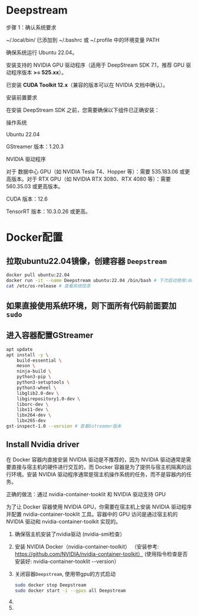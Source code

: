 # Deepstream

步骤 1：确认系统要求

 ~/.local/bin/ 已添加到 ~/.bashrc 或 ~/.profile 中的环境变量 PATH

确保系统运行 Ubuntu 22.04。

安装支持的 NVIDIA GPU 驱动程序（适用于 DeepStream SDK 7.1，推荐 GPU 驱动程序版本 **>= 525.xx**）。

已安装 **CUDA Toolkit 12.x**（兼容的版本可以在 NVIDIA 文档中确认）。

安装前置要求

在安装 DeepStream SDK 之前，您需要确保以下组件已正确安装：

操作系统

Ubuntu 22.04

GStreamer 版本：1.20.3

NVIDIA 驱动程序

对于 数据中心 GPU（如 NVIDIA Tesla T4、Hopper 等）：需要 535.183.06 或更高版本。对于 RTX GPU（如 NVIDIA RTX 3080、RTX 4080 等）：需要 560.35.03 或更高版本。

CUDA 版本：12.6

TensorRT 版本：10.3.0.26 或更高。

# Docker配置
## 拉取ubuntu22.04镜像，创建容器 `Deepstream`
```bash
docker pull ubuntu:22.04
docker run -it --name Deepstream ubuntu:22.04 /bin/bash # 下次启动使用:docker start -ai Deepstream
cat /etc/os-release # 查看系统信息
```
## 如果直接使用系统环境，则下面所有代码前面要加`sudo`
## 进入容器配置GStreamer
```bash
apt update
apt install -y \
    build-essential \
    meson \
    ninja-build \
    python3-pip \
    python3-setuptools \
    python3-wheel \
    libglib2.0-dev \
    libgirepository1.0-dev \
    liborc-dev \
    libx11-dev \
    libx264-dev \
    libx265-dev
gst-inspect-1.0 --version # 查看Gstreamer版本
```

## Install Nvidia driver
在 Docker 容器内直接安装 NVIDIA 驱动是不推荐的，因为 NVIDIA 驱动通常是需要直接与宿主机的硬件进行交互的，而 Docker 容器是为了提供与宿主机隔离的运行环境。安装 NVIDIA 驱动程序通常是宿主机操作系统的任务，而不是容器内的任务。

正确的做法：通过 nvidia-container-tooklit 和 NVIDIA 驱动支持 GPU

为了让 Docker 容器使用 NVIDIA GPU，你需要在宿主机上安装 NVIDIA 驱动程序并配置 nvidia-container-tooklit 工具。容器中的 GPU 访问是通过宿主机的 NVIDIA 驱动和 nvidia-container-toolkit 实现的。

1. 确保宿主机安装了nvidia驱动 (nvidia-smi检查）

2. 安装 NVIDIA Docker（nvidia-container-toolkit） （安装参考: https://github.com/NVIDIA/nvidia-container-toolkit） (使用指令检查是否安装好: nvidia-container-tooklit --version）

3. 关闭容器`Deepstream`, 使用带gpu的方式启动
   ```bash
   sudo docker stop Deepstream
   sudo docker start -i --gpus all Deepstream
   ```

5.  

6.  
